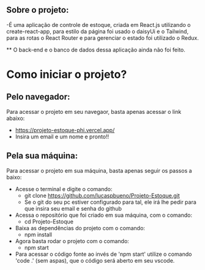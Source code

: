 ## Sobre o projeto:
  -É uma aplicação de controle de estoque, criada em React.js utilizando o
  create-react-app, para estilo da página foi usado o daisyUi e o Tailwind,
  para as rotas o React Router e para gerenciar o estado foi utilizado o Redux.

  ** O back-end e o banco de dados dessa aplicação ainda não foi feito.

# Como iniciar o projeto?

## Pelo navegador:
Para acessar o projeto em seu navegaor, basta apenas acessar o link abaixo:
- https://projeto-estoque-phi.vercel.app/
- Insira um email e um nome e pronto!!

## Pela sua máquina:
Para acessar o projeto em sua máquina, basta apenas seguir os passos a baixo:
- Acesse o terminal e digite o comando:
  - git clone https://github.com/lucaspbueno/Projeto-Estoque.git
  - Se o git do seu pc estiver configurado para tal, ele irá lhe pedir para que insira seu email e senha do github
- Acessa o  repositório que foi criado em sua máquina, com o comando:
  - cd Projeto-Estoque
- Baixa as dependências do projeto com o comando:
  - npm install
- Agora basta rodar o projeto com o comando:
  - npm start
- Para acessar o código fonte ao invés de 'npm start' utilize o comando 'code .' (sem aspas), que o código será aberto em seu vscode.  
